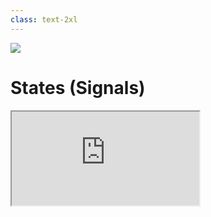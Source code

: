 ```yaml
---
class: text-2xl
---
```

<img src="/images/bar-03.png" class="absolute top-0 left-0" />

# States (Signals)

<iframe src="https://playground.solidjs.com/anonymous/48741abb-0989-40ac-b121-a9de85b146a1" class="w-full h-sm" />


<!--
Signals
Shared Signals
Redner onece
DOM elements
-->